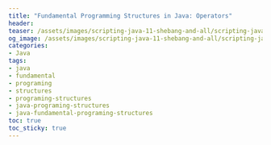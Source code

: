 ```yaml
---
title: "Fundamental Programming Structures in Java: Operators"
header:
teaser: /assets/images/scripting-java-11-shebang-and-all/scripting-java-11-shebang-and-all.jpg
og_image: /assets/images/scripting-java-11-shebang-and-all/scripting-java-11-shebang-and-all.jpg
categories:
- Java
tags:
- java
- fundamental
- programing
- structures
- programing-structures
- java-programing-structures
- java-fundamental-programing-structures
toc: true
toc_sticky: true
---
```


